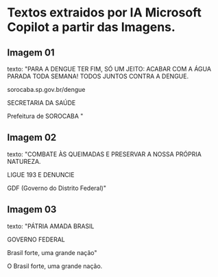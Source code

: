 # Textos extraidos por IA Microsoft Copilot a partir das Imagens.

## Imagem 01
texto: "PARA A DENGUE TER FIM, SÓ UM JEITO: ACABAR COM A ÁGUA PARADA TODA SEMANA! TODOS JUNTOS CONTRA A DENGUE.

sorocaba.sp.gov.br/dengue

SECRETARIA DA SAÚDE

Prefeitura de SOROCABA "


## Imagem 02
texto: "COMBATE ÀS QUEIMADAS E PRESERVAR A NOSSA PRÓPRIA NATUREZA.

LIGUE 193 E DENUNCIE

GDF (Governo do Distrito Federal)"


## Imagem 03
texto: "PÁTRIA AMADA BRASIL

GOVERNO FEDERAL

Brasil forte, uma grande nação"

O Brasil forte, uma grande nação.
